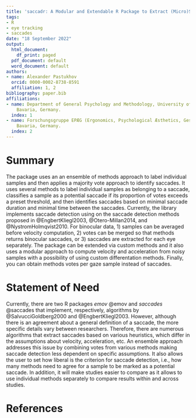 ```yaml
---
title: 'saccadr: A Modular and Extendable R Package to Extract (Micro)Saccades from Gaze Samples via an Ensemble of Methods Approach'
tags:
- R
- eye tracking
- saccades
date: "18 September 2022"
output:
  html_document:
    df_print: paged
  pdf_document: default
  word_document: default
authors:
- name: Alexander Pastukhov
  orcid: 0000-0002-8738-8591
  affiliation: 1, 2
bibliography: paper.bib
affiliations:
- name: Department of General Psychology and Methodology, University of Bamberg, Bamberg,
    Bavaria, Germany.
  index: 1
- name: Forschungsgruppe EPÆG (Ergonomics, Psychological Æsthetics, Gestalt), Bamberg,
    Bavaria, Germany.
  index: 2
---
```


# Summary
The package uses an an ensemble of methods approach to label individual samples and then applies a majority vote approach to identify saccades. It uses several methods to label individual samples as belonging to a saccade, classifies a sample as a potential saccade if its proportion of votes exceeds a preset threshold, and then identifies saccades based on minimal saccade duration and minimal time between the saccades. Currently, the library implements saccade detection using on the saccade detection methods proposed in @EngbertKliegl2003, @Otero-Millan2014, and @NystromHolmqvist2010. For binocular data, 1) samples can be averaged before velocity computation, 2) votes can be merged so that methods returns binocular saccades, or 3) saccades are extracted for each eye separately. The package can be extended via custom methods and it also uses a modular approach to compute velocity and acceleration from noisy samples with a possibility of using custom differentation methods. Finally, you can obtain methods votes per gaze sample instead of saccades.

# Statement of Need
Currently, there are two R packages _emov_ @emov and _saccades_ @saccades that implement, respectively, algorithms by @SalvucciGoldberg2000 and @EngbertKliegl2003. However, although there is an agreement about a general definition of a saccade, the more specific details vary between researchers. Therefore, there are numerous algorithms that extract saccades based on various heuristics, which differ in the assumptions about velocity, acceleration, etc. An ensemble approach addresses this issue by combining votes from various methods making saccade detection less dependent on specific assumptions. It also allows the user to set how liberal is the criterion for saccade detection, i.e., how many methods need to agree for a sample to be marked as a potential saccade. In addition, it will make studies easier to compare as it allows to use individual methods separately to compare results within and across studies.

# References

